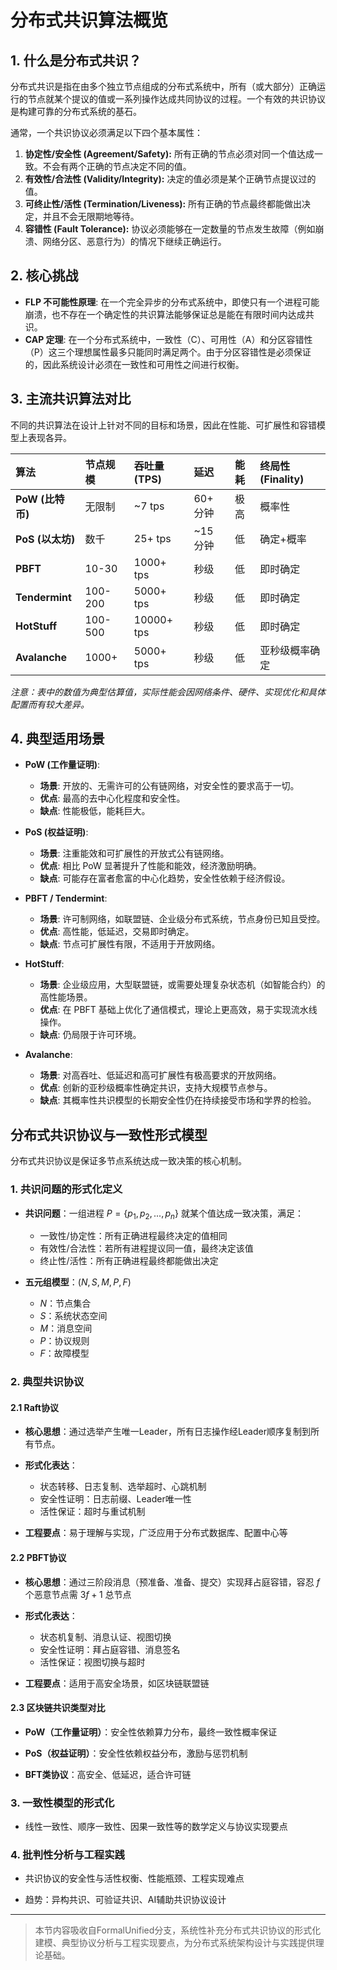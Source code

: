 # 分布式共识算法概览

## 1. 什么是分布式共识？

分布式共识是指在由多个独立节点组成的分布式系统中，所有（或大部分）正确运行的节点就某个提议的值或一系列操作达成共同协议的过程。一个有效的共识协议是构建可靠的分布式系统的基石。

通常，一个共识协议必须满足以下四个基本属性：

1. **协定性/安全性 (Agreement/Safety):** 所有正确的节点必须对同一个值达成一致。不会有两个正确的节点决定不同的值。
2. **有效性/合法性 (Validity/Integrity):** 决定的值必须是某个正确节点提议过的值。
3. **可终止性/活性 (Termination/Liveness):** 所有正确的节点最终都能做出决定，并且不会无限期地等待。
4. **容错性 (Fault Tolerance):** 协议必须能够在一定数量的节点发生故障（例如崩溃、网络分区、恶意行为）的情况下继续正确运行。

## 2. 核心挑战

* **FLP 不可能性原理**: 在一个完全异步的分布式系统中，即使只有一个进程可能崩溃，也不存在一个确定性的共识算法能够保证总是能在有限时间内达成共识。
* **CAP 定理**: 在一个分布式系统中，一致性（C）、可用性（A）和分区容错性（P）这三个理想属性最多只能同时满足两个。由于分区容错性是必须保证的，因此系统设计必须在一致性和可用性之间进行权衡。

## 3. 主流共识算法对比

不同的共识算法在设计上针对不同的目标和场景，因此在性能、可扩展性和容错模型上表现各异。

| 算法 | 节点规模 | 吞吐量 (TPS) | 延迟 | 能耗 | 终局性 (Finality) |
| :--- | :--- | :--- | :--- | :--- | :--- |
| **PoW (比特币)** | 无限制 | ~7 tps | 60+ 分钟 | 极高 | 概率性 |
| **PoS (以太坊)** | 数千 | 25+ tps | ~15 分钟 | 低 | 确定+概率 |
| **PBFT** | 10-30 | 1000+ tps | 秒级 | 低 | 即时确定 |
| **Tendermint** | 100-200 | 5000+ tps | 秒级 | 低 | 即时确定 |
| **HotStuff** | 100-500 | 10000+ tps| 秒级 | 低 | 即时确定 |
| **Avalanche** | 1000+ | 5000+ tps | 秒级 | 低 | 亚秒级概率确定 |

*注意：表中的数值为典型估算值，实际性能会因网络条件、硬件、实现优化和具体配置而有较大差异。*

## 4. 典型适用场景

* **PoW (工作量证明)**:
  * **场景**: 开放的、无需许可的公有链网络，对安全性的要求高于一切。
  * **优点**: 最高的去中心化程度和安全性。
  * **缺点**: 性能极低，能耗巨大。

* **PoS (权益证明)**:
  * **场景**: 注重能效和可扩展性的开放式公有链网络。
  * **优点**: 相比 PoW 显著提升了性能和能效，经济激励明确。
  * **缺点**: 可能存在富者愈富的中心化趋势，安全性依赖于经济假设。

* **PBFT / Tendermint**:
  * **场景**: 许可制网络，如联盟链、企业级分布式系统，节点身份已知且受控。
  * **优点**: 高性能，低延迟，交易即时确定。
  * **缺点**: 节点可扩展性有限，不适用于开放网络。

* **HotStuff**:
  * **场景**: 企业级应用，大型联盟链，或需要处理复杂状态机（如智能合约）的高性能场景。
  * **优点**: 在 PBFT 基础上优化了通信模式，理论上更高效，易于实现流水线操作。
  * **缺点**: 仍局限于许可环境。

* **Avalanche**:
  * **场景**: 对高吞吐、低延迟和高可扩展性有极高要求的开放网络。
  * **优点**: 创新的亚秒级概率性确定共识，支持大规模节点参与。
  * **缺点**: 其概率性共识模型的长期安全性仍在持续接受市场和学界的检验。

## 分布式共识协议与一致性形式模型

分布式共识协议是保证多节点系统达成一致决策的核心机制。

### 1. 共识问题的形式化定义

* **共识问题**：一组进程 $P = \{p_1, p_2, ..., p_n\}$ 就某个值达成一致决策，满足：
  * 一致性/协定性：所有正确进程最终决定的值相同
  * 有效性/合法性：若所有进程提议同一值，最终决定该值
  * 终止性/活性：所有正确进程最终都能做出决定

* **五元组模型**：$(N, S, M, P, F)$
  * $N$：节点集合
  * $S$：系统状态空间
  * $M$：消息空间
  * $P$：协议规则
  * $F$：故障模型

### 2. 典型共识协议

#### 2.1 Raft协议

* **核心思想**：通过选举产生唯一Leader，所有日志操作经Leader顺序复制到所有节点。

* **形式化表达**：
  * 状态转移、日志复制、选举超时、心跳机制
  * 安全性证明：日志前缀、Leader唯一性
  * 活性保证：超时与重试机制
* **工程要点**：易于理解与实现，广泛应用于分布式数据库、配置中心等

#### 2.2 PBFT协议

* **核心思想**：通过三阶段消息（预准备、准备、提交）实现拜占庭容错，容忍 $f$ 个恶意节点需 $3f+1$ 总节点

* **形式化表达**：
  * 状态机复制、消息认证、视图切换
  * 安全性证明：拜占庭容错、消息签名
  * 活性保证：视图切换与超时
* **工程要点**：适用于高安全场景，如区块链联盟链

#### 2.3 区块链共识类型对比

* **PoW（工作量证明）**：安全性依赖算力分布，最终一致性概率保证

* **PoS（权益证明）**：安全性依赖权益分布，激励与惩罚机制
* **BFT类协议**：高安全、低延迟，适合许可链

### 3. 一致性模型的形式化

* 线性一致性、顺序一致性、因果一致性等的数学定义与协议实现要点

### 4. 批判性分析与工程实践

* 共识协议的安全性与活性权衡、性能瓶颈、工程实现难点

* 趋势：异构共识、可验证共识、AI辅助共识协议设计

---

> 本节内容吸收自FormalUnified分支，系统性补充分布式共识协议的形式化建模、典型协议分析与工程实现要点，为分布式系统架构设计与实践提供理论基础。

